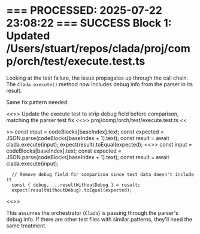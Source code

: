 === PROCESSED: 2025-07-22 23:08:22 ===
SUCCESS Block 1: Updated /Users/stuart/repos/clada/proj/comp/orch/test/execute.test.ts
===

Looking at the test failure, the issue propagates up through the call chain. The `Clada.execute()` method now includes debug info from the parser in its result.

Same fix pattern needed:

<<<EXPLANATION>>>
Update the execute test to strip debug field before comparison, matching the parser test fix
<<<FILE>>>
proj/comp/orch/test/execute.test.ts
<<<SEARCH>>>
      const input = codeBlocks[baseIndex].text;
      const expected = JSON.parse(codeBlocks[baseIndex + 1].text);
      const result = await clada.execute(input);
      expect(result).toEqual(expected);
<<<REPLACE>>>
      const input = codeBlocks[baseIndex].text;
      const expected = JSON.parse(codeBlocks[baseIndex + 1].text);
      const result = await clada.execute(input);
      
      // Remove debug field for comparison since test data doesn't include it
      const { debug, ...resultWithoutDebug } = result;
      expect(resultWithoutDebug).toEqual(expected);
<<<END>>>

This assumes the orchestrator (`Clada`) is passing through the parser's debug info. If there are other test files with similar patterns, they'll need the same treatment.